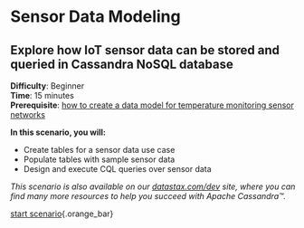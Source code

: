 <div class="top">

# Sensor Data Modeling
## Explore how IoT sensor data can be stored and queried in Cassandra NoSQL database
</div>

<div><b>Difficulty</b>: Beginner</div>
<div><b>Time</b>: 15 minutes</div>
<div><b>Prerequisite</b>: <a href="https://www.datastax.com/learn/data-modeling-by-example/sensor-data-model" target="_blank">how to create a data model for temperature monitoring sensor networks</a></div>

**In this scenario, you will:**

* Create tables for a sensor data use case 
* Populate tables with sample sensor data
* Design and execute CQL queries over sensor data

_This scenario is also available on our [datastax.com/dev](https://www.datastax.com/dev) site, where you can find many more resources to help you succeed with Apache Cassandra™._

[start scenario](command:katapod.loadPage?step1){.orange_bar}
